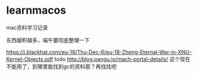 # learnmacos
mac资料学习记录

东西越积越多，端午要彻底整理一下

https://i.blackhat.com/eu-18/Thu-Dec-6/eu-18-Zheng-Eternal-War-in-XNU-Kernel-Objects.pdf
todo
http://blog.pangu.io/mach-portal-details/
这个现在不能用了，到哪里能找到gc的资料那？再找找吧

